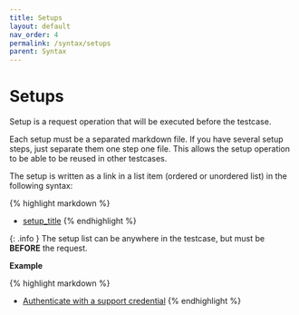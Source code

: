 ```yaml
---
title: Setups
layout: default
nav_order: 4
permalink: /syntax/setups
parent: Syntax
---
```


# Setups

Setup is a request operation that will be executed before the testcase.

Each setup must be a separated markdown file. If you have several setup steps, just separate them one step one file. This allows the setup operation to be able to be reused in other testcases.

The setup is written as a link in a list item (ordered or unordered list) in the following syntax:

{% highlight markdown %}
* [setup_title](link_to_setup_file)
{% endhighlight %}

{: .info }
The setup list can be anywhere in the testcase, but must be **BEFORE** the request.

**Example**

{% highlight markdown %}
* [Authenticate with a support credential](shared/auth_support_cred.md)
{% endhighlight %}
